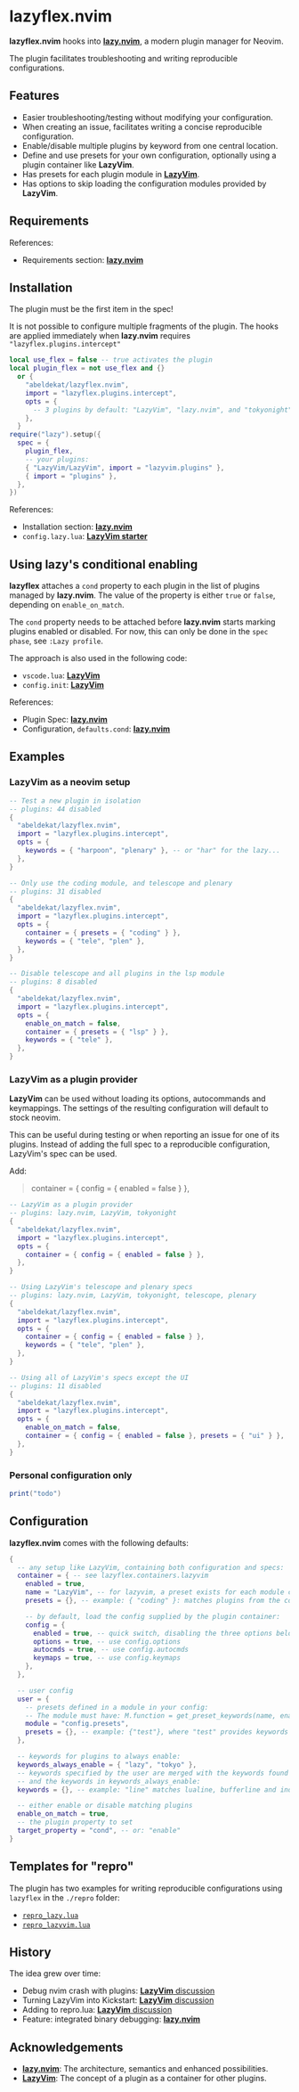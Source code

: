 # lazyflex.nvim

**lazyflex.nvim** hooks into [**lazy.nvim**](https://github.com/folke/lazy.nvim), a modern plugin manager for Neovim.

The plugin facilitates troubleshooting and writing reproducible configurations.

## Features

- Easier troubleshooting/testing without modifying your configuration.
- When creating an issue, facilitates writing a concise reproducible configuration.
- Enable/disable multiple plugins by keyword from one central location.
- Define and use presets for your own configuration, optionally using a plugin container like **LazyVim**.
- Has presets for each plugin module in [**LazyVim**](https://github.com/LazyVim/LazyVim).
- Has options to skip loading the configuration modules provided by **LazyVim**.

## Requirements

References:

- Requirements section: [**lazy.nvim**](https://github.com/folke/lazy.nvim#%EF%B8%8F-requirements)

## Installation

The plugin must be the first item in the spec!

It is not possible to configure multiple fragments of the plugin.
The hooks are applied immediately when **lazy.nvim** requires `"lazyflex.plugins.intercept"`

```lua
local use_flex = false -- true activates the plugin
local plugin_flex = not use_flex and {}
  or {
    "abeldekat/lazyflex.nvim",
    import = "lazyflex.plugins.intercept",
    opts = {
      -- 3 plugins by default: "LazyVim", "lazy.nvim", and "tokyonight"
    },
  }
require("lazy").setup({
  spec = {
    plugin_flex,
    -- your plugins:
    { "LazyVim/LazyVim", import = "lazyvim.plugins" },
    { import = "plugins" },
  },
})
```

References:

- Installation section: [**lazy.nvim**](https://github.com/folke/lazy.nvim#-installation)
- `config.lazy.lua`: [**LazyVim starter**](https://github.com/LazyVim/starter/blob/a13d5c90769ce6177d1e27b46efd967ed52c1d68/lua/config/lazy.lua#L11)

## Using lazy's conditional enabling

**lazyflex** attaches a `cond` property to each plugin in the list of plugins managed by **lazy.nvim**.
The value of the property is either `true` or `false`, depending on `enable_on_match`.

The `cond` property needs to be attached before **lazy.nvim** starts marking plugins enabled or disabled.
For now, this can only be done in the `spec phase`, see `:Lazy profile`.

The approach is also used in the following code:

- `vscode.lua`: [**LazyVim**](https://github.com/LazyVim/LazyVim/blob/3acdac917b79e22b1c3420aabde8b583d0799f6a/lua/lazyvim/plugins/extras/vscode.lua#L24)
- `config.init`: [**LazyVim**](https://github.com/LazyVim/LazyVim/blob/3acdac917b79e22b1c3420aabde8b583d0799f6a/lua/lazyvim/config/init.lua#L187)

References:

- Plugin Spec: [**lazy.nvim**](https://github.com/folke/lazy.nvim#-plugin-spec)
- Configuration, `defaults.cond`: [**lazy.nvim**](https://github.com/folke/lazy.nvim#%EF%B8%8F-configuration)

## Examples

### LazyVim as a neovim setup

```lua
-- Test a new plugin in isolation
-- plugins: 44 disabled
{
  "abeldekat/lazyflex.nvim",
  import = "lazyflex.plugins.intercept",
  opts = {
    keywords = { "harpoon", "plenary" }, -- or "har" for the lazy...
  },
}

-- Only use the coding module, and telescope and plenary
-- plugins: 31 disabled
{
  "abeldekat/lazyflex.nvim",
  import = "lazyflex.plugins.intercept",
  opts = {
    container = { presets = { "coding" } },
    keywords = { "tele", "plen" },
  },
}

-- Disable telescope and all plugins in the lsp module
-- plugins: 8 disabled
{
  "abeldekat/lazyflex.nvim",
  import = "lazyflex.plugins.intercept",
  opts = {
    enable_on_match = false,
    container = { presets = { "lsp" } },
    keywords = { "tele" },
  },
}

```

### LazyVim as a plugin provider

**LazyVim** can be used without loading its options, autocommands and keymappings.
The settings of the resulting configuration will default to stock neovim.

This can be useful during testing or when reporting an issue for one of its plugins.
Instead of adding the full spec to a reproducible configuration, LazyVim's spec
can be used.

Add:

> container = { config = { enabled = false } },

```lua
-- LazyVim as a plugin provider
-- plugins: lazy.nvim, LazyVim, tokyonight
{
  "abeldekat/lazyflex.nvim",
  import = "lazyflex.plugins.intercept",
  opts = {
    container = { config = { enabled = false } },
  },
}

-- Using LazyVim's telescope and plenary specs
-- plugins: lazy.nvim, LazyVim, tokyonight, telescope, plenary
{
  "abeldekat/lazyflex.nvim",
  import = "lazyflex.plugins.intercept",
  opts = {
    container = { config = { enabled = false } },
    keywords = { "tele", "plen" },
  },
}

-- Using all of LazyVim's specs except the UI
-- plugins: 11 disabled
{
  "abeldekat/lazyflex.nvim",
  import = "lazyflex.plugins.intercept",
  opts = {
    enable_on_match = false,
    container = { config = { enabled = false }, presets = { "ui" } },
  },
}
```

### Personal configuration only

```lua
print("todo")
```

## Configuration

**lazyflex.nvim** comes with the following defaults:

```lua
{
  -- any setup like LazyVim, containing both configuration and specs:
  container = { -- see lazyflex.containers.lazyvim
    enabled = true,
    name = "LazyVim", -- for lazyvim, a preset exists for each module containing keywords
    presets = {}, -- example: { "coding" }: matches plugins from the coding module

    -- by default, load the config supplied by the plugin container:
    config = {
      enabled = true, -- quick switch, disabling the three options below:
      options = true, -- use config.options
      autocmds = true, -- use config.autocmds
      keymaps = true, -- use config.keymaps
    },
  },

  -- user config
  user = {
    -- presets defined in a module in your config:
    -- The module must have: M.function = get_preset_keywords(name, enable_on_match)
    module = "config.presets",
    presets = {}, -- example: {"test"}, where "test" provides keywords
  },

  -- keywords for plugins to always enable:
  keywords_always_enable = { "lazy", "tokyo" },
  -- keywords specified by the user are merged with the keywords found in presets
  -- and the keywords in keywords_always_enable:
  keywords = {}, -- example: "line" matches lualine, bufferline and indent-blankline

  -- either enable or disable matching plugins
  enable_on_match = true,
  -- the plugin property to set
  target_property = "cond", -- or: "enable"
}
```

## Templates for "repro"

The plugin has two examples for writing reproducible configurations
using `lazyflex` in the `./repro` folder:

- [`repro_lazy.lua`](https://github.com/abeldekat/lazyflex.nvim/blob/main/repro/repro_lazy.lua)
- [`repro_lazyvim.lua`](https://github.com/abeldekat/lazyflex.nvim/blob/main/repro/repro_lazyvim.lua)

## History

The idea grew over time:

- Debug nvim crash with plugins: [**LazyVim** discussion](https://github.com/LazyVim/LazyVim/discussions/1322#discussioncomment-6728171)
- Turning LazyVim into Kickstart: [**LazyVim** discussion](https://github.com/LazyVim/LazyVim/discussions/1483)
- Adding to repro.lua: [**LazyVim** discussion](https://github.com/LazyVim/LazyVim/discussions/1493)
- Feature: integrated binary debugging: [**lazy.nvim**](https://github.com/folke/lazy.nvim/issues/1047#issuecomment-1735131704)

## Acknowledgements

- [**lazy.nvim**](https://github.com/folke/lazy.nvim): The architecture, semantics and enhanced possibilities.
- [**LazyVim**](https://github.com/LazyVim/LazyVim): The concept of a plugin as a container for other plugins.
